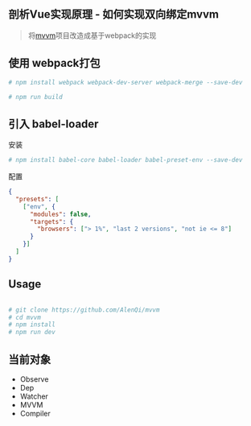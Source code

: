 ## 剖析Vue实现原理 - 如何实现双向绑定mvvm
> 将[mvvm](https://github.com/DMQ/mvvm)项目改造成基于webpack的实现


## 使用 webpack打包
```bash
# npm install webpack webpack-dev-server webpack-merge --save-dev

# npm run build
```

## 引入 babel-loader

安装
```bash
# npm install babel-core babel-loader babel-preset-env --save-dev
```

配置
```json
{
  "presets": [
    ["env", {
      "modules": false,
      "targets": {
        "browsers": ["> 1%", "last 2 versions", "not ie <= 8"]
      }
    }]
  ]
}
```

## Usage

```bash

# git clone https://github.com/AlenQi/mvvm
# cd mvvm
# npm install
# npm run dev
```


## 当前对象
- Observe
- Dep
- Watcher
- MVVM
- Compiler
